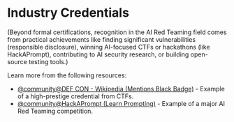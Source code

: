 # Industry Credentials

(Beyond formal certifications, recognition in the AI Red Teaming field comes from practical achievements like finding significant vulnerabilities (responsible disclosure), winning AI-focused CTFs or hackathons (like HackAPrompt), contributing to AI security research, or building open-source testing tools.)

Learn more from the following resources:

- [@community@DEF CON - Wikipedia (Mentions Black Badge)](https://en.wikipedia.org/wiki/DEF_CON#Black_Badge) - Example of a high-prestige credential from CTFs.
- [@community@HackAPrompt (Learn Prompting)](https://learnprompting.org/hackaprompt) - Example of a major AI Red Teaming competition.
